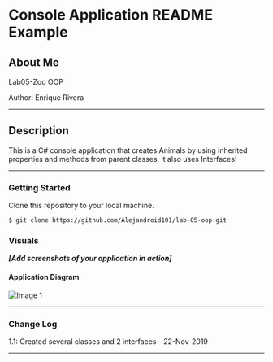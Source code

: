 # Console Application README Example

## About Me

Lab05-Zoo OOP

Author: Enrique Rivera

----

## Description
This is a C# console application that creates Animals by using inherited properties and methods from parent classes,
it also uses Interfaces!

---

### Getting Started
Clone this repository to your local machine.

```
$ git clone https://github.com/Alejandroid101/lab-05-oop.git
```



### Visuals
***[Add screenshots of your application in action]***

#### Application Diagram
![Image 1]()


---

### Change Log
1.1: Created several classes and 2 interfaces - 22-Nov-2019  


------------------------------